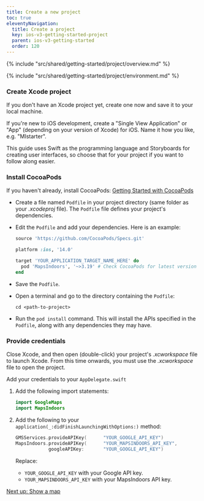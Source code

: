 ```yaml
---
title: Create a new project
toc: true
eleventyNavigation:
  title: Create a project
  key: ios-v3-getting-started-project
  parent: ios-v3-getting-started
  order: 120
---
```


<!-- Overview -->
{% include "src/shared/getting-started/project/overview.md" %}

<!-- Environment -->
{% include "src/shared/getting-started/project/environment.md" %}

### Create Xcode project

If you don't have an Xcode project yet, create one now and save it to your local machine.

If you're new to iOS development, create a "Single View Application" or "App" (depending on your version of Xcode) for iOS. Name it how you like, e.g. "MIstarter".

This guide uses Swift as the programming language and Storyboards for creating user interfaces, so choose that for your project if you want to follow along easier.

### Install CocoaPods

If you haven't already, install CocoaPods:
[Getting Started with CocoaPods](https://guides.cocoapods.org/using/getting-started.html)

* Create a file named `Podfile` in your project directory (same folder as your *.xcodeproj* file). The `Podfile` file defines your project's dependencies.
* Edit the `Podfile` and add your dependencies. Here is an example:

  ```ruby
  source 'https://github.com/CocoaPods/Specs.git'

  platform :ios, '14.0'

  target 'YOUR_APPLICATION_TARGET_NAME_HERE' do
    pod 'MapsIndoors', '~>3.19' # Check CocoaPods for latest version
  end
  ```

* Save the `Podfile`.
* Open a terminal and go to the directory containing the `Podfile`:

  ```shell
  cd <path-to-project>
  ```

* Run the `pod install` command. This will install the APIs specified in the `Podfile`, along with any dependencies they may have.

### Provide credentials

Close Xcode, and then open (double-click) your project's *.xcworkspace* file to launch Xcode. From this time onwards, you must use the *.xcworkspace* file to open the project.

Add your credentials to your `AppDelegate.swift`

  1. Add the following import statements:

      ```swift
      import GoogleMaps
      import MapsIndoors
      ```

  1. Add the following to your `application(_:didFinishLaunchingWithOptions:)` method:

      ```swift
      GMSServices.provideAPIKey(      "YOUR_GOOGLE_API_KEY")
      MapsIndoors.provideAPIKey(      "YOUR_MAPSINDOORS_API_KEY",
                  googleAPIKey:       "YOUR_GOOGLE_API_KEY")
      ```

      Replace:

        * `YOUR_GOOGLE_API_KEY` with your Google API key.
        * `YOUR_MAPSINDOORS_API_KEY` with your MapsIndoors API key.

<p class="next-article"><a class="mi-button mi-button--outline" href="{{ site.url }}/ios/v3/getting-started/map/">Next up: Show a map</a></p>
